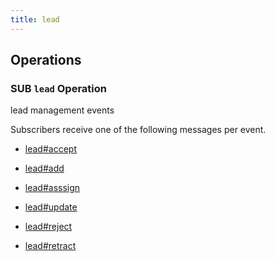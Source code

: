 ```yaml
---
title: lead
---
```

## Operations



### SUB `lead` Operation

lead management events

Subscribers receive one of the following messages per event.

* [lead#accept](message/lead.accept)

* [lead#add](message/lead.add)

* [lead#asssign](message/lead.asssign)

* [lead#update](message/lead.update)

* [lead#reject](message/lead.reject)

* [lead#retract](message/lead.retract)


